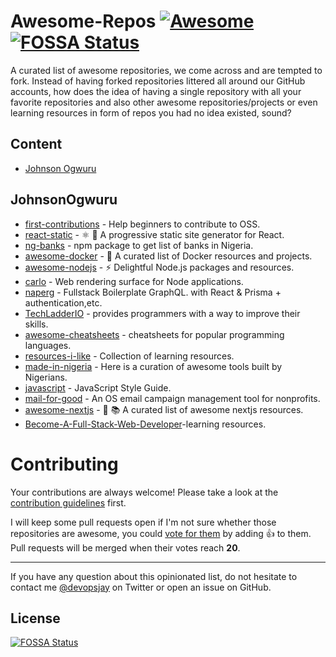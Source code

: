 # Awesome-Repos [![Awesome](https://awesome.re/badge-flat.svg)](https://awesome.re) [![FOSSA Status](https://app.fossa.io/api/projects/git%2Bgithub.com%2Fogwurujohnson%2FAwesome-Repos.svg?type=shield)](https://app.fossa.io/projects/git%2Bgithub.com%2Fogwurujohnson%2FAwesome-Repos?ref=badge_shield)


A curated list of awesome repositories, we come across and are tempted to fork. Instead of having forked repositories littered all around our GitHub accounts, how does the idea of having a single repository with all your favorite repositories and also other awesome repositories/projects or even learning resources in form of repos you had no idea existed, sound?


## Content

- [Johnson Ogwuru](#JohnsonOgwuru)




## JohnsonOgwuru

- [first-contributions](https://github.com/firstcontributions/first-contributions) -  Help beginners to contribute to OSS.
- [react-static](https://github.com/nozzle/react-static) - ⚛️ 🚀 A progressive static site generator for React.
- [ng-banks](https://github.com/BolajiOlajide/ng-banks) - npm package to get list of banks in Nigeria.
- [awesome-docker](https://github.com/veggiemonk/awesome-docker) - 🐳 A curated list of Docker resources and projects.
- [awesome-nodejs](https://github.com/sindresorhus/awesome-nodejs) - ⚡️ Delightful Node.js packages and resources.
- [carlo](https://github.com/GoogleChromeLabs/carlo) - Web rendering surface for Node applications.
- [naperg](https://github.com/alan345/naperg) - Fullstack Boilerplate GraphQL. with React & Prisma + authentication,etc.
- [TechLadderIO](https://github.com/remojansen/TechLadderIO) - provides programmers with a way to improve their skills.
- [awesome-cheatsheets](https://github.com/LeCoupa/awesome-cheatsheets) - cheatsheets for popular programming languages.
- [resources-i-like](https://github.com/unicodeveloper/resources-i-like) - Collection of learning resources.
- [made-in-nigeria](https://github.com/acekyd/made-in-nigeria) - Here is a curation of awesome tools built by Nigerians.
- [javascript](https://github.com/airbnb/javascript) - JavaScript Style Guide.
- [mail-for-good](https://github.com/freeCodeCamp/mail-for-good) - An OS email campaign management tool for nonprofits.
- [awesome-nextjs](https://github.com/unicodeveloper/awesome-nextjs) - 📔 📚 A curated list of awesome nextjs resources.
- [Become-A-Full-Stack-Web-Developer](https://github.com/bmorelli25/Become-A-Full-Stack-Web-Developer)-learning resources.


# Contributing

Your contributions are always welcome! Please take a look at the [contribution guidelines](https://github.com/ogwurujohnson/Awesome-Repos/blob/master/contributing.md) first.

I will keep some pull requests open if I'm not sure whether those repositories are awesome, you could [vote for them](https://github.com/ogwurujohnson/Awesome-Repos/pulls) by adding :+1: to them. Pull requests will be merged when their votes reach **20**.

- - -

If you have any question about this opinionated list, do not hesitate to contact me [@devopsjay](https://twitter.com/devopsjay) on Twitter or open an issue on GitHub.

## License
[![FOSSA Status](https://app.fossa.io/api/projects/git%2Bgithub.com%2Fogwurujohnson%2FAwesome-Repos.svg?type=large)](https://app.fossa.io/projects/git%2Bgithub.com%2Fogwurujohnson%2FAwesome-Repos?ref=badge_large)